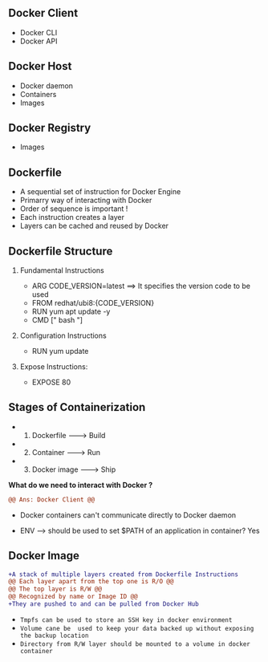 ## Docker Client
- Docker CLI
- Docker API


## Docker Host 
 - Docker daemon
 - Containers
 - Images

## Docker Registry
 - Images

## Dockerfile
- A sequential set of instruction for Docker Engine
- Primarry way of interacting with Docker
- Order of sequence is important !
- Each instruction creates a layer
- Layers can be cached and reused by Docker

## Dockerfile Structure
1. Fundamental Instructions
    
   - ARG CODE_VERSION=latest ==> It specifies the version code to be used
   - FROM redhat/ubi8:{CODE_VERSION}
   - RUN yum apt update -y
   - CMD [" bash "]

2. Configuration Instructions
   
   - RUN yum update 

3. Expose Instructions:

   - EXPOSE 80

## Stages of Containerization
- 1. Dockerfile ---> Build
- 2. Container  ---> Run
- 3. Docker image ---> Ship

**What do we need to interact with Docker ?**
```Diff 
@@ Ans: Docker Client @@
```

- Docker containers can't communicate directly to Docker daemon

- ENV --> should be used to set $PATH of an application in container? Yes


## Docker Image
```Diff
+A stack of multiple layers created from Dockerfile Instructions
@@ Each layer apart from the top one is R/O @@
@@ The top layer is R/W @@
@@ Recognized by name or Image ID @@
+They are pushed to and can be pulled from Docker Hub
```

- `` Tmpfs can be used to store an SSH key in docker environment ``
- `` Volume cane be  used to keep your data backed up without exposing the backup location ``
- `` Directory from R/W layer should be mounted to a volume in docker container  ``

